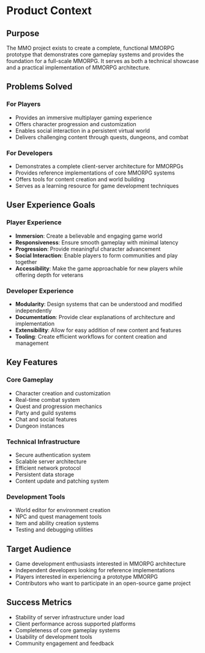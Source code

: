 # Product Context

## Purpose
The MMO project exists to create a complete, functional MMORPG prototype that demonstrates core gameplay systems and provides the foundation for a full-scale MMORPG. It serves as both a technical showcase and a practical implementation of MMORPG architecture.

## Problems Solved

### For Players
- Provides an immersive multiplayer gaming experience
- Offers character progression and customization
- Enables social interaction in a persistent virtual world
- Delivers challenging content through quests, dungeons, and combat

### For Developers
- Demonstrates a complete client-server architecture for MMORPGs
- Provides reference implementations of core MMORPG systems
- Offers tools for content creation and world building
- Serves as a learning resource for game development techniques

## User Experience Goals

### Player Experience
- **Immersion**: Create a believable and engaging game world
- **Responsiveness**: Ensure smooth gameplay with minimal latency
- **Progression**: Provide meaningful character advancement
- **Social Interaction**: Enable players to form communities and play together
- **Accessibility**: Make the game approachable for new players while offering depth for veterans

### Developer Experience
- **Modularity**: Design systems that can be understood and modified independently
- **Documentation**: Provide clear explanations of architecture and implementation
- **Extensibility**: Allow for easy addition of new content and features
- **Tooling**: Create efficient workflows for content creation and management

## Key Features

### Core Gameplay
- Character creation and customization
- Real-time combat system
- Quest and progression mechanics
- Party and guild systems
- Chat and social features
- Dungeon instances

### Technical Infrastructure
- Secure authentication system
- Scalable server architecture
- Efficient network protocol
- Persistent data storage
- Content update and patching system

### Development Tools
- World editor for environment creation
- NPC and quest management tools
- Item and ability creation systems
- Testing and debugging utilities

## Target Audience
- Game development enthusiasts interested in MMORPG architecture
- Independent developers looking for reference implementations
- Players interested in experiencing a prototype MMORPG
- Contributors who want to participate in an open-source game project

## Success Metrics
- Stability of server infrastructure under load
- Client performance across supported platforms
- Completeness of core gameplay systems
- Usability of development tools
- Community engagement and feedback
